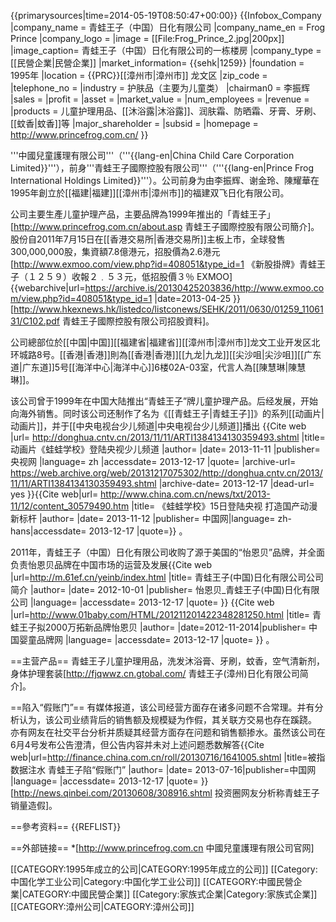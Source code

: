 {{primarysources|time=2014-05-19T08:50:47+00:00}}
{{Infobox_Company
|company_name = 青蛙王子（中国）日化有限公司 
|company_name_en = Frog Prince 
|company_logo = 
|image        = [[File:Frog_Prince_2.jpg|200px]]
|image_caption= 青蛙王子（中国）日化有限公司的一栋楼房
|company_type = [[民營企業|民營企業]]
|market_information= {{sehk|1259}}
|foundation = 1995年
|location = {{PRC}}[[漳州市|漳州市]] 龙文区 
|zip_code = 
|telephone_no = 
|industry = 护肤品（主要为儿童类）
|chairman0 = 李振辉 
|sales =
|profit =
|asset =
|market_value =
|num_employees =
|revenue =
|products = 儿童护理用品、[[沐浴露|沐浴露]]、润肤霜、防晒霜、牙膏、牙刷、[[蚊香|蚊香]]等
|major_shareholder = 
|subsid = 
|homepage = http://www.princefrog.com.cn/ }}


'''中國兒童護理有限公司'''（'''{{lang-en|China Child Care Corporation Limited}}'''），前身'''青蛙王子國際控股有限公司'''（'''{{lang-en|Prince Frog International Holdings Limited}}'''）。公司前身为由李振辉、谢金玲、陳耀華在1995年創立於[[福建|福建]][[漳州市|漳州市]]的福建双飞日化有限公司。

公司主要生產儿童护理产品，主要品牌為1999年推出的「青蛙王子」<REF>[http://www.princefrog.com.cn/about.asp 青蛙王子國際控股有限公司簡介]</REF>。股份自2011年7月15日在[[香港交易所|香港交易所]]主板上市，全球發售300,000,000股，集資額7.8億港元，招股價為2.6港元<ref>[http://www.exmoo.com/view.php?id=408051&type_id=1 《新股掛牌》青蛙王子（１２５９）收報２﹒５３元，低招股價３％ EXMOO] {{webarchive|url=https://archive.is/20130425203836/http://www.exmoo.com/view.php?id=408051&type_id=1 |date=2013-04-25 }}</ref><REF>[http://www.hkexnews.hk/listedco/listconews/SEHK/2011/0630/01259_1106131/C102.pdf 青蛙王子國際控股有限公司招股資料]</REF>。

公司總部位於[[中国|中国]][[福建省|福建省]][[漳州市|漳州市]]龙文工业开发区北环城路8号。[[香港|香港]]則為[[香港|香港]][[九龙|九龙]][[尖沙咀|尖沙咀]][[广东道|广东道]]5号[[海洋中心|海洋中心]]6楼02A-03室，代言人為[[陳慧琳|陳慧琳]]。

该公司曾于1999年在中国大陆推出“青蛙王子”牌儿童护理产品。后经发展，开始向海外销售。同时该公司还制作了名为《[[青蛙王子|青蛙王子]]》的系列[[动画片|动画片]]，并于[[中央电视台少儿频道|中央电视台少儿频道]]播出 <ref>{{Cite web |url= http://donghua.cntv.cn/2013/11/11/ARTI1384134130359493.shtml |title= 动画片《蛙蛙学校》登陆央视少儿频道 |author=  |date= 2013-11-11 |publisher= 央视网 |language= zh |accessdate= 2013-12-17 |quote=  |archive-url= https://web.archive.org/web/20131217075302/http://donghua.cntv.cn/2013/11/11/ARTI1384134130359493.shtml |archive-date= 2013-12-17 |dead-url= yes }}</ref><ref>{{Cite web|url= http://www.china.com.cn/news/txt/2013-11/12/content_30579490.htm |title= 《蛙蛙学校》15日登陆央视 打造国产动漫新标杆 |author=  |date= 2013-11-12 |publisher= 中国网|language= zh-hans|accessdate= 2013-12-17 |quote=}} </ref>。

2011年，青蛙王子（中国）日化有限公司收购了源于美国的“怡恩贝”品牌，并全面负责怡恩贝品牌在中国市场的运营及发展<ref>{{Cite web |url=http://m.61ef.cn/yeinb/index.html |title= 青蛙王子(中国)日化有限公司公司简介 |author=  |date= 2012-10-01 |publisher= 怡恩贝_青蛙王子(中国)日化有限公司 |language= |accessdate= 2013-12-17 |quote=  }} </ref><ref>{{Cite web |url=http://www.01baby.com/HTML/201211201422348281250.html |title= 青蛙王子拟2000万拓新品牌怡恩贝 |author=  |date=2012-11-2014|publisher= 中国婴童品牌网 |language= |accessdate= 2013-12-17 |quote= }} </ref>。

==主营产品==
青蛙王子儿童护理用品，洗发沐浴膏、牙刷，蚊香，空气清新剂，身体护理套装<ref>[http://fjqwwz.cn.gtobal.com/ 青蛙王子(漳州)日化有限公司简介]</ref>。

==陷入“假账门”==
有媒体报道，该公司经营方面存在诸多问题不合常理。并有分析认为，该公司业绩背后的销售额及规模疑为作假，其关联方交易也存在蹊跷。 亦有网友在社交平台分析并质疑其经营方面存在问题和销售额掺水。虽然该公司在6月4号发布公告澄清，但公告内容并未对上述问题悉数解答<ref>{{Cite web|url=http://finance.china.com.cn/roll/20130716/1641005.shtml  |title=被指数据注水 青蛙王子陷“假账门” |author=  |date= 2013-07-16|publisher=中国网 |language= |accessdate= 2013-12-17 |quote=  }} </ref><ref>[http://news.qinbei.com/20130608/308916.shtml 投资圈网友分析称青蛙王子销量造假]</ref>。

==參考资料==
{{REFLIST}}

==外部链接==
*[http://www.princefrog.com.cn 中國兒童護理有限公司官网]

[[CATEGORY:1995年成立的公司|CATEGORY:1995年成立的公司]]
[[Category:中国化学工业公司|Category:中国化学工业公司]]
[[CATEGORY:中國民營企業|CATEGORY:中國民營企業]]
[[Category:家族式企業|Category:家族式企業]]
[[CATEGORY:漳州公司|CATEGORY:漳州公司]]
